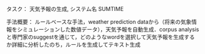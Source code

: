 タスク： 天気予報の生成, システム名 SUMTIME

手法概要： ルールベースな手法，weather prediction dataから（将来の気象情報をシミュレーションした数値データ），天気予報を自動生成．corpus analysisと専門家のsuggestを通じて，どのようなwordを選択して天気予報を生成するか詳細に分析したのち，ルールを生成してテキスト生成
